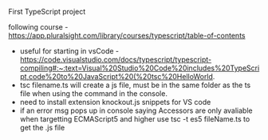 First TypeScript project 

following course - https://app.pluralsight.com/library/courses/typescript/table-of-contents

- useful for starting in vsCode - https://code.visualstudio.com/docs/typescript/typescript-compiling#:~:text=Visual%20Studio%20Code%20includes%20TypeScript,code%20to%20JavaScript%20(%20tsc%20HelloWorld.
- tsc filename.ts will create a js file, must be in the same folder as the ts file when using the command in the console. 
- need to install extension knockout.js snippets for VS code
- if an error msg pops up in console saying Accessors are only avaliable when targetting ECMAScript5 and higher use tsc -t es5 fileName.ts to get the .js file 